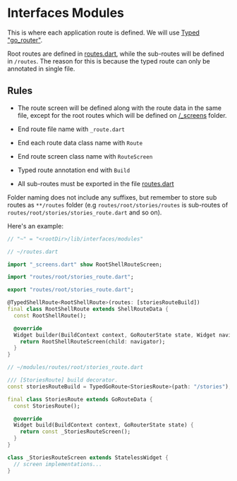 # Interfaces Modules

[typed-go-router]: https://pub.dev/documentation/go_router/latest/topics/Type-safe%20routes-topic.html

This is where each application route is defined. We will use
[Typed "go_router"][typed-go-router].

[routes.dart]: /lib/interfaces/modules/routes.dart

Root routes are defined in [routes.dart], while the sub-routes will be defined
in `/routes`. The reason for this is because the typed route can only be
annotated in single file.

## Rules

[/_screens]: /lib/interfaces/modules/_screens.dart

- The route screen  will be defined along with the route data in the same file,
  except for the root routes which will be defined on [/_screens] folder.

- End route file name with `_route.dart`

- End each route data class name with `Route`

- End route screen class name with `RouteScreen`

- Typed route annotation end with `Build`

- All sub-routes must be exported in the file [routes.dart]

Folder naming does not include any suffixes, but
remember to store sub routes as `**/routes` folder (e.g
`routes/root/stories/routes` is sub-routes of
`routes/root/stories/stories_route.dart` and so on).

Here's an example:

```dart
// "~" = "<rootDir>/lib/interfaces/modules"

// ~/routes.dart

import "_screens.dart" show RootShellRouteScreen;

import "routes/root/stories_route.dart";

export "routes/root/stories_route.dart";

@TypedShellRoute<RootShellRoute>(routes: [storiesRouteBuild])
final class RootShellRoute extends ShellRouteData {
  const RootShellRoute();

  @override
  Widget builder(BuildContext context, GoRouterState state, Widget navigator) {
    return RootShellRouteScreen(child: navigator);
  }
}

// ~/modules/routes/root/stories_route.dart

/// [StoriesRoute] build decorator.
const storiesRouteBuild = TypedGoRoute<StoriesRoute>(path: "/stories");

final class StoriesRoute extends GoRouteData {
  const StoriesRoute();

  @override
  Widget build(BuildContext context, GoRouterState state) {
    return const _StoriesRouteScreen();
  }
}

class _StoriesRouteScreen extends StatelessWidget {
  // screen implementations...
}
```

